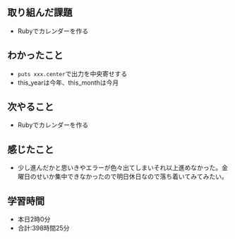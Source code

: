 ## 取り組んだ課題
- Rubyでカレンダーを作る
## わかったこと
- `puts xxx.center`で出力を中央寄せする
- this_yearは今年、this_monthは今月
## 次やること
- Rubyでカレンダーを作る
## 感じたこと
- 少し進んだかと思いきやエラーが色々出てしまいそれ以上進めなかった。金曜日のせいか集中できなかったので明日休日なので落ち着いてみてみたい。
## 学習時間
- 本日2時0分<br>
- 合計:398時間25分
